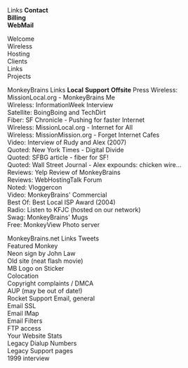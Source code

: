   
Links **Contact**  
**Billing**  
**WebMail**  
  
Welcome  
Wireless  
Hosting  
Clients  
Links  
Projects  
  
MonkeyBrains Links **Local** **Support** **Offsite** Press Wireless: MissionLocal.org - MonkeyBrains Me  
Wireless: InformationWeek Interview  
Satellite: BoingBoing and TechDirt  
Fiber: SF Chronicle - Pushing for faster Internet  
Wireless: MissionLocal.org - Internet for All  
Wireless: MissionMission.org - Forget Internet Cafes  
Video: Interview of Rudy and Alex (2007)  
Quoted: New York Times - Digital Divide  
Quoted: SFBG article - fiber for SF!  
Quoted: Wall Street Journal - Alex expounds: chicken wire...  
Reviews: Yelp Review of MonkeyBrains  
Reviews: WebHostingTalk Forum  
Noted: Vloggercon  
Video: MonkeyBrains' Commercial  
Best Of: Best Local ISP Award (2004)  
Radio: Listen to KFJC (hosted on our network)  
Swag: MonkeyBrains' Mugs  
Free: MonkeyView Photo server  
  
  
MonkeyBrains.net Links Tweets  
Featured Monkey  
Neon sign by John Law  
Old site (neat flash movie)  
MB Logo on Sticker  
Colocation  
Copyright complaints / DMCA  
AUP (may be out of date!)  
Rocket Support Email, general  
Email SSL  
Email IMap  
Email Filters  
FTP access  
Your Website Stats  
Legacy Dialup Numbers  
Legacy Support pages  
1999 interview
